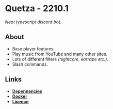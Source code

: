 # Quetza - 2210.1 <soundrewrite>

_Neat typescript discord bot._

## About

-   Base player features.
-   Play music from YouTube and many other sites.
-   Lots of different filters _(nightcore, earrape etc.)_.
-   Slash commands.

## Links

-   **[Dependencies](https://github.com/unknowableshade/quetza-bot/blob/master/package.json)**
-   **[Docker](https://hub.docker.com/repository/docker/unknowableshade/quetza-bot)**
-   **[Licence](https://github.com/unknowableshade/5a0b-bot/blob/master/LICENSE)**
